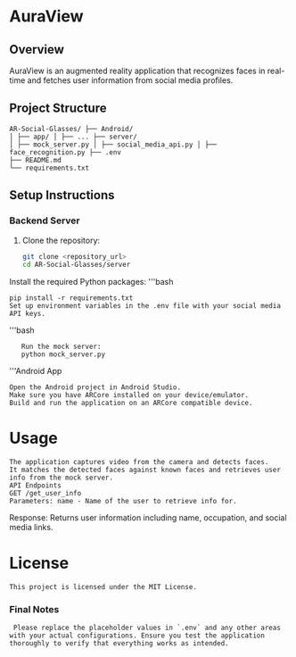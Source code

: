 # AuraView

## Overview
AuraView is an augmented reality application that recognizes faces in real-time and fetches user information from social media profiles.

## Project Structure
    AR-Social-Glasses/ ├── Android/
    │ ├── app/ │ ├── ... ├── server/
    │ ├── mock_server.py │ ├── social_media_api.py │ ├── face_recognition.py ├── .env
    ├── README.md
    └── requirements.txt

## Setup Instructions

### Backend Server
1. Clone the repository:
   ```bash
   git clone <repository_url>
   cd AR-Social-Glasses/server
Install the required Python packages:
 '''bash

    pip install -r requirements.txt
    Set up environment variables in the .env file with your social media API keys.
 '''bash
  
       Run the mock server:
       python mock_server.py
 '''Android App
 
    Open the Android project in Android Studio.
    Make sure you have ARCore installed on your device/emulator.
    Build and run the application on an ARCore compatible device.
    
# Usage
    The application captures video from the camera and detects faces.
    It matches the detected faces against known faces and retrieves user info from the mock server.
    API Endpoints
    GET /get_user_info
    Parameters: name - Name of the user to retrieve info for.

Response: Returns user information including name, occupation, and social media links.

# License
    This project is licensed under the MIT License.


### Final Notes
     Please replace the placeholder values in `.env` and any other areas with your actual configurations. Ensure you test the application thoroughly to verify that everything works as intended.
